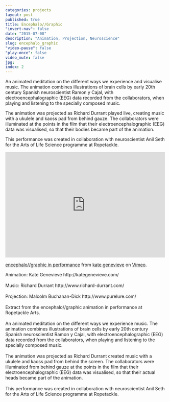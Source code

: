 ```yaml
---
categories: projects
layout: post
published: true
title: Encephalo//Graphic
"invert-nav": false
date: "2015-07-08"
description: "Animation, Projection, Neuroscience"
slug: encephalo_graphic
"video-pause": false
"play-once": false
video_mute: false
jpg: 
index: 2
---
```


An animated meditation on the different ways we experience and visualise music. The animation combines illustrations of brain cells by early 20th century Spanish neuroscientist Ramon y Cajal, with electroencephalographic (EEG) data recorded from the collaborators, when playing and listening to the specially composed music.

The animation was projected as Richard Durrant played live, creating music with a ukulele and kaoss pad from behind gauze. The collaborators were illuminated at the points in the film that their electroencephalographic (EEG) data was visualised, so that their bodies became part of the animation.

This performance was created in collaboration with neuroscientist Anil Seth for the Arts of Life Science programme at Ropetackle.

<iframe src="https://player.vimeo.com/video/19599012" width="500" height="331" frameborder="0" webkitallowfullscreen mozallowfullscreen allowfullscreen></iframe> <p><a href="https://vimeo.com/19599012">encephalo//graphic in performance</a> from <a href="https://vimeo.com/kategenevieve">kate genevieve</a> on <a href="https://vimeo.com">Vimeo</a>.</p> <p>Animation: Kate Genevieve http://kategenevieve.com/<br /> <br /> Music: Richard Durrant http://www.richard-durrant.com/<br /> <br /> Projection: Malcolm Buchanan-Dick http://www.purelure.com/ <br /> <br /> Extract from the encephalo//graphic animation in performance at Ropetackle Arts. <br /> <br /> An animated meditation on the different ways we experience music. The animation combines illustrations of brain cells by early 20th century Spanish neuroscientist Ramon y Cajal, with electroencephalographic (EEG) data recorded from the collaborators, when playing and listening to the specially composed music.<br /> <br /> The animation was projected as Richard Durrant created music with a ukulele and kaoss pad from behind the screen. The collaborators were illuminated from behind gauze at the points in the film that their electroencephalographic (EEG) data was visualised, so that their actual heads became part of the animation. <br /> <br /> This performance was created in collaboration with neuroscientist Anil Seth for the Arts of Life Science programme at Ropetackle.</p>
